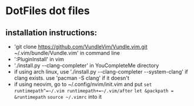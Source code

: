 # DotFiles dot files 
## installation instructions: 
+ 'git clone https://github.com/VundleVim/Vundle.vim.git ~/.vim/bundle/Vundle.vim' in command line 
+ ':PluginInstall' in vim 
+ './install.py --clang-completer' in YouCompleteMe directory
+ if using arch linux, use './install.py --clang-completer --system-clang' if clang exists. use 'pacman -S clang' if it doesn't
+ if using neovim, go to ~/.config/nvim/init.vim and put
  `set runtimepath^=~/.vim runtimepath+=~/.vim/after`
  `let &packpath = &runtimepath`
  `source ~/.vimrc` into it
